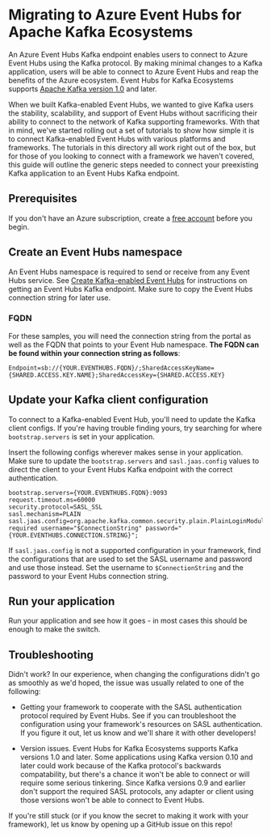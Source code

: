 # Migrating to Azure Event Hubs for Apache Kafka Ecosystems

An Azure Event Hubs Kafka endpoint enables users to connect to Azure Event Hubs using the Kafka protocol. By making minimal changes to a Kafka application, users will be able to connect to Azure Event Hubs and reap the benefits of the Azure ecosystem. Event Hubs for Kafka Ecosystems supports [Apache Kafka version 1.0](https://kafka.apache.org/10/documentation.html) and later.

When we built Kafka-enabled Event Hubs, we wanted to give Kafka users the stability, scalability, and support of Event Hubs without sacrificing their ability to connect to the network of Kafka supporting frameworks. With that in mind, we've started rolling out a set of tutorials to show how simple it is to connect Kafka-enabled Event Hubs with various platforms and frameworks. The tutorials in this directory all work right out of the box, but for those of you looking to connect with a framework we haven't covered, this guide will outline the generic steps needed to connect your preexisting Kafka application to an Event Hubs Kafka endpoint.

## Prerequisites

If you don't have an Azure subscription, create a [free account](https://azure.microsoft.com/free/?ref=microsoft.com&utm_source=microsoft.com&utm_medium=docs&utm_campaign=visualstudio) before you begin.

## Create an Event Hubs namespace

An Event Hubs namespace is required to send or receive from any Event Hubs service. See [Create Kafka-enabled Event Hubs](https://docs.microsoft.com/azure/event-hubs/event-hubs-create-kafka-enabled) for instructions on getting an Event Hubs Kafka endpoint. Make sure to copy the Event Hubs connection string for later use.

### FQDN

For these samples, you will need the connection string from the portal as well as the FQDN that points to your Event Hub namespace. **The FQDN can be found within your connection string as follows**:

```
Endpoint=sb://{YOUR.EVENTHUBS.FQDN}/;SharedAccessKeyName={SHARED.ACCESS.KEY.NAME};SharedAccessKey={SHARED.ACCESS.KEY}
```

## Update your Kafka client configuration

To connect to a Kafka-enabled Event Hub, you'll need to update the Kafka client configs. If you're having trouble finding yours, try searching for where `bootstrap.servers` is set in your application.

Insert the following configs wherever makes sense in your application. Make sure to update the `bootstrap.servers` and `sasl.jaas.config` values to direct the client to your Event Hubs Kafka endpoint with the correct authentication. 

```
bootstrap.servers={YOUR.EVENTHUBS.FQDN}:9093
request.timeout.ms=60000
security.protocol=SASL_SSL
sasl.mechanism=PLAIN
sasl.jaas.config=org.apache.kafka.common.security.plain.PlainLoginModule required username="$ConnectionString" password="{YOUR.EVENTHUBS.CONNECTION.STRING}";
``` 

If `sasl.jaas.config` is not a supported configuration in your framework, find the configurations that are used to set the SASL username and password and use those instead. Set the username to `$ConnectionString` and the password to your Event Hubs connection string.

## Run your application

Run your application and see how it goes - in most cases this should be enough to make the switch. 

## Troubleshooting

Didn't work? In our experience, when changing the configurations didn't go as smoothly as we'd hoped, the issue was usually related to one of the following:

* Getting your framework to cooperate with the SASL authentication protocol required by Event Hubs. See if you can troubleshoot the configuration using your framework's resources on SASL authentication. If you figure it out, let us know and we'll share it with other developers!

* Version issues. Event Hubs for Kafka Ecosystems supports Kafka versions 1.0 and later. Some applications using Kafka version 0.10 and later could work because of the Kafka protocol's backwards compatability, but there's a chance it won't be able to connect or will require some serious tinkering. Since Kafka versions 0.9 and earlier don't support the required SASL protocols, any adapter or client using those versions won't be able to connect to Event Hubs.

If you're still stuck (or if you know the secret to making it work with your framework), let us know by opening up a GitHub issue on this repo!
